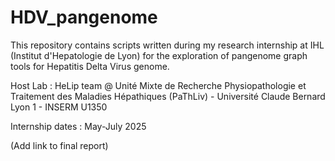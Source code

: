 # HDV_pangenome
This repository contains scripts written during my research internship at IHL (Institut d'Hepatologie de Lyon) for the exploration of pangenome graph tools for Hepatitis Delta Virus genome.

Host Lab : HeLip team @ Unité Mixte de Recherche Physiopathologie et Traitement des Maladies Hépathiques (PaThLiv) - Université Claude Bernard Lyon 1 - INSERM U1350

Internship dates : May-July 2025

(Add link to final report)


